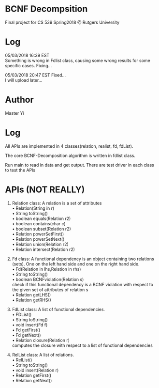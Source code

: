 # BCNF Decompsition
Final project for CS 539 Spring2018 @ Rutgers University

# Log   
05/03/2018 16:39 EST    
Something is wrong in Fdlist class, causing some wrong results for some specific cases.
Fixing...   

05/03/2018 20:47 EST
Fixed...      
I will upload later...   







# Author
Master Yi

# Log   
All APIs are implemented in 4 classes(relation, realist, fd, fdList).     

The core BCNF-Decomposition algorithm is written in fdlist class.     

Run main to read in data and get output. There are test driver in each class to test the APIs    

# APIs (NOT REALLY)
1. Relation class: A relation is a set of attributes  
• Relation(String in r)    
• String toString()    
• boolean equals(Relation r2)    
• boolean contains(char c)    
• boolean subset(Relation r2)    
• Relation powerSetFirst()    
• Relation powerSetNext()      
• Relation union(Relation r2)     
• Relation intersect(Relation r2)   

2. Fd class: A functional dependency is an object containing two relations (sets). One on the left hand side and one on the right hand side.     
• Fd(Relation in lhs,Relation in rhs)     
• String toString()     
• boolean BCNFviolation(Relation s)     
check if this functional dependency is a BCNF violation with respect to the given set of attributes of relation s     
• Relation getLHS()     
• Relation getRHS()     

3. FdList class: A list of functional dependencies.     
• FDList()     
• String toString()     
• void insert(Fd f)     
• Fd getFirst()     
• Fd getNext()     
• Relation closure(Relation r)     
computes the closure with respect to a list of functional dependencies     

4. RelList class: A list of relations.     
• RelList()    
• String toString()    
• void insert(Relation r)    
• Relation getFirst()    
• Relation getNext()    

